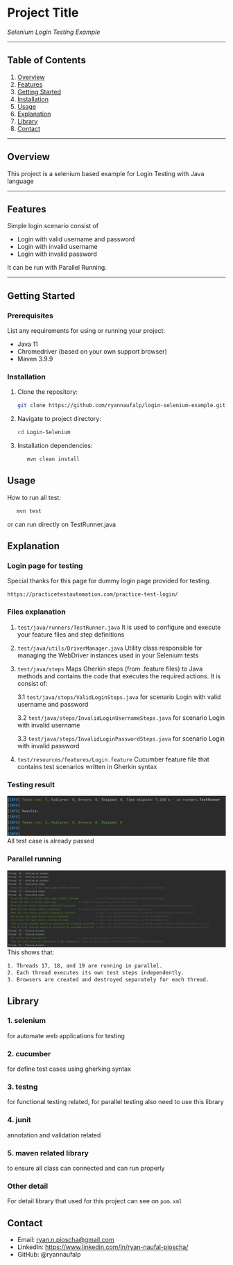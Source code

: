 # **Project Title**
_Selenium Login Testing Example_

---

## **Table of Contents**

1. [Overview](#overview)
2. [Features](#features)
3. [Getting Started](#getting-started)
4. [Installation](#installation)
5. [Usage](#usage)
6. [Explanation](#explanation)
7. [Library](#library)
8. [Contact](#contact)

---

## **Overview**
This project is a selenium based example for Login Testing with Java language

---

## **Features**
Simple login scenario consist of
- Login with valid username and password
- Login with invalid username
- Login with invalid password

It can be run with Parallel Running.

---

## **Getting Started**

### Prerequisites
List any requirements for using or running your project:
- Java 11
- Chromedriver (based on your own support browser)
- Maven 3.9.9

### Installation

1. Clone the repository:
   ```bash  
   git clone https://github.com/ryannaufalp/login-selenium-example.git  

2. Navigate to project directory:
    ```bash  
   cd Login-Selenium
   
3. Installation dependencies:
    ```bash  
       mvn clean install

## **Usage**
How to run all test:
```bash   
   mvn test
```
or can run directly on TestRunner.java

## **Explanation**

### Login page for testing
Special thanks for this page for dummy login page provided for testing.
```https
https://practicetestautomation.com/practice-test-login/
```

### Files explanation
1. ```test/java/runners/TestRunner.java```
It is used to configure and execute your feature files and step definitions


2. ```test/java/utils/DriverManager.java```
Utility class responsible for managing the WebDriver instances used in your Selenium tests


3. ```test/java/steps```
Maps Gherkin steps (from .feature files) to Java methods and contains the code that executes the required actions.
It is consist of:

    3.1 ```test/java/steps/ValidLoginSteps.java```
   for scenario Login with valid username and password

    3.2 ```test/java/steps/InvalidLoginUsernameSteps.java```
   for scenario Login with invalid username

    3.3 ```test/java/steps/InvalidLoginPasswordSteps.java```
   for scenario Login with invalid password


4. ```test/resources/features/Login.feature```
   Cucumber feature file that contains test scenarios written in Gherkin syntax

### Testing result
![img.png](img.png)
All test case is already passed

### Parallel running
![img_1.png](img_1.png)
This shows that:

    1. Threads 17, 18, and 19 are running in parallel.
    2. Each thread executes its own test steps independently.
    3. Browsers are created and destroyed separately for each thread.


## **Library**
### 1. selenium
for automate web applications for testing
### 2. cucumber
for define test cases using gherking syntax
### 3. testng
for functional testing related, for parallel testing also need to use this library
### 4. junit
annotation and validation related
### 5. maven related library
to ensure all class can connected and can run properly

### Other detail
For detail library that used for this project can see on ```pom.xml```

## **Contact**
- Email: ryan.n.pioscha@gmail.com
- LinkedIn: https://www.linkedin.com/in/ryan-naufal-pioscha/
- GitHub: @ryannaufalp